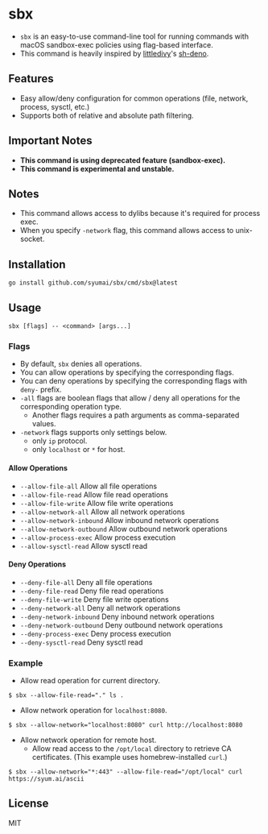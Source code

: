 # sbx

- `sbx` is an easy-to-use command-line tool for running commands with macOS sandbox-exec policies using flag-based interface.
- This command is heavily inspired by [littledivy](https://github.com/littledivy)'s [sh-deno](https://github.com/littledivy/sh-deno).

## Features

- Easy allow/deny configuration for common operations (file, network, process, sysctl, etc.)
- Supports both of relative and absolute path filtering.

## Important Notes

- **This command is using deprecated feature (sandbox-exec).**
- **This command is experimental and unstable.**

## Notes

- This command allows access to dylibs because it's required for process exec.
- When you specify `-network` flag, this command allows access to unix-socket.

## Installation

```
go install github.com/syumai/sbx/cmd/sbx@latest
```

## Usage

```
sbx [flags] -- <command> [args...]
```

### Flags

- By default, `sbx` denies all operations.
- You can allow operations by specifying the corresponding flags.
- You can deny operations by specifying the corresponding flags with `deny-` prefix.
- `-all` flags are boolean flags that allow / deny all operations for the corresponding operation type.
  - Another flags requires a path arguments as comma-separated values.
- `-network` flags supports only settings below.
  - only `ip` protocol.
  - only `localhost` or `*` for host.

#### Allow Operations
- `--allow-file-all`          Allow all file operations
- `--allow-file-read`         Allow file read operations
- `--allow-file-write`        Allow file write operations
- `--allow-network-all`       Allow all network operations
- `--allow-network-inbound`   Allow inbound network operations
- `--allow-network-outbound`  Allow outbound network operations
- `--allow-process-exec`      Allow process execution
- `--allow-sysctl-read`       Allow sysctl read

#### Deny Operations
- `--deny-file-all`           Deny all file operations
- `--deny-file-read`          Deny file read operations
- `--deny-file-write`         Deny file write operations
- `--deny-network-all`        Deny all network operations
- `--deny-network-inbound`    Deny inbound network operations
- `--deny-network-outbound`   Deny outbound network operations
- `--deny-process-exec`       Deny process execution
- `--deny-sysctl-read`        Deny sysctl read

### Example

* Allow read operation for current directory.

```
$ sbx --allow-file-read="." ls .
```

* Allow network operation for `localhost:8080`.

```
$ sbx --allow-network="localhost:8080" curl http://localhost:8080
```

* Allow network operation for remote host.
  - Allow read access to the `/opt/local` directory to retrieve CA certificates. (This example uses homebrew-installed `curl`.)

```
$ sbx --allow-network="*:443" --allow-file-read="/opt/local" curl https://syum.ai/ascii
```

## License

MIT
